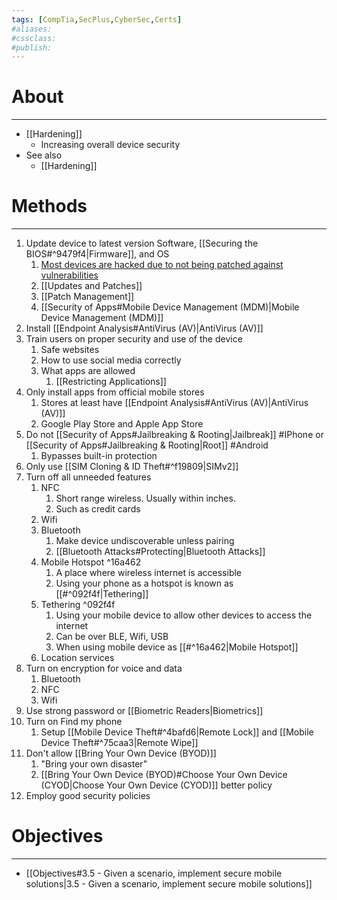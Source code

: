 ```yaml
---
tags: [CompTia,SecPlus,CyberSec,Certs]
#aliases:
#cssclass:
#publish:
---
```


# About
---
- [[Hardening]]
	- Increasing overall device security
- See also 
	- [[Hardening]]

# Methods
---
1. Update device to latest version Software, [[Securing the BIOS#^9479f4|Firmware]], and OS
	1. <u>Most devices are hacked due to not being patched against vulnerabilities</u>
	2. [[Updates and Patches]]
	3. [[Patch Management]]
	4. [[Security of Apps#Mobile Device Management (MDM)|Mobile Device Management (MDM)]]
2. Install [[Endpoint Analysis#AntiVirus (AV)|AntiVirus (AV)]]
3. Train users on proper security and use of the device
	1. Safe websites
	2. How to use social media correctly
	3. What apps are allowed
		1. [[Restricting Applications]]
4. Only install apps from official mobile stores
	1. Stores at least have [[Endpoint Analysis#AntiVirus (AV)|AntiVirus (AV)]]
	2. Google Play Store and Apple App Store
5. Do not [[Security of Apps#Jailbreaking & Rooting|Jailbreak]] #IPhone or [[Security of Apps#Jailbreaking & Rooting|Root]] #Android
	1. Bypasses built-in protection
6. Only use [[SIM Cloning & ID Theft#^f19809|SIMv2]]
7. Turn off all unneeded features
	1. NFC
		1. Short range wireless. Usually within inches.
		2. Such as credit cards
	2. Wifi
	3. Bluetooth
		1. Make device undiscoverable unless pairing
		2. [[Bluetooth Attacks#Protecting|Bluetooth Attacks]]
	4. Mobile Hotspot ^16a462
		1. A place where wireless internet is accessible
		2. Using your phone as a hotspot is known as [[#^092f4f|Tethering]]
	5. Tethering ^092f4f
		1. Using your mobile device to allow other devices to access the internet
		2.  Can be over BLE, Wifi, USB
		3. When using mobile device as [[#^16a462|Mobile Hotspot]]
	6. Location services
8. Turn on encryption for voice and data
	1. Bluetooth
	2. NFC
	3. Wifi
9. Use strong password or [[Biometric Readers|Biometrics]]
10. Turn on Find my phone
	1. Setup [[Mobile Device Theft#^4bafd6|Remote Lock]] and [[Mobile Device Theft#^75caa3|Remote Wipe]]
11. Don't allow [[Bring Your Own Device (BYOD)]]
	1. "Bring your own disaster"
	2. [[Bring Your Own Device (BYOD)#Choose Your Own Device (CYOD|Choose Your Own Device (CYOD)]] better policy
12. Employ good security policies

# Objectives
---
- [[Objectives#3.5 - Given a scenario, implement secure mobile solutions|3.5 - Given a scenario, implement secure mobile solutions]]